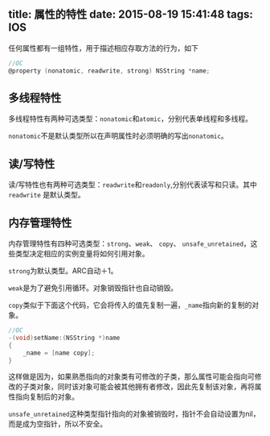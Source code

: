 title: 属性的特性
date: 2015-08-19 15:41:48
tags: IOS
---
任何属性都有一组特性，用于描述相应存取方法的行为，如下

~~~objectivec
//OC
@property (nonatomic, readwrite, strong) NSString *name;
~~~

<!--more-->

## 多线程特性
多线程特性有两种可选类型：`nonatomic`和`atomic`，分别代表单线程和多线程。

`nonatomic`不是默认类型所以在声明属性时必须明确的写出`nonatomic`。


## 读/写特性
读/写特性也有两种可选类型：`readwrite`和`readonly`,分别代表读写和只读。其中`readwrite` 是默认类型。

## 内存管理特性
内存管理特性有四种可选类型：`strong`、`weak`、 `copy`、 `unsafe_unretained`，这些类型决定相应的实例变量将如何引用对象。

`strong`为默认类型。ARC自动＋1。

`weak`是为了避免引用循环。对象销毁指针也自动销毁。

`copy`类似于下面这个代码，它会将传入的值先复制一遍，`_name`指向新的复制的对象。

~~~objectivec
//OC
-(void)setName:(NSString *)name
{
	_name = [name copy];
}
~~~


这样做是因为，如果熟悉指向的对象类有可修改的子类，那么属性可能会指向可修改的子类对象，同时该对象可能会被其他拥有者修改，因此先复制该对象，再将属性指向复制后的对象。


`unsafe_unretained`这种类型指针指向的对象被销毁时，指针不会自动设置为nil，而是成为空指针，所以不安全。